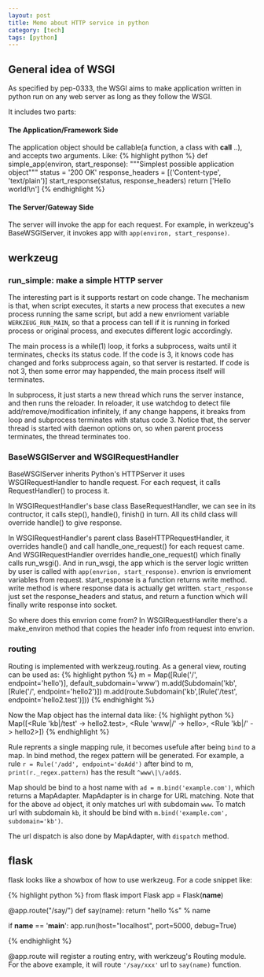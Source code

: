 ```yaml
---
layout: post
title: Memo about HTTP service in python
category: [tech]
tags: [python]
---
```


## General idea of WSGI

As specified by pep-0333, the WSGI aims to make application written in python run on any web server as long as they follow the WSGI.

It includes two parts:

#### The Application/Framework Side

The application object should be callable(a function, a class with __call__ ..), and accepts two arguments. Like:
{% highlight python %}
def simple_app(environ, start_response):
    """Simplest possible application object"""
    status = '200 OK'
    response_headers = [('Content-type', 'text/plain')]
    start_response(status, response_headers)
    return ['Hello world!\n']
{% endhighlight %}

#### The Server/Gateway Side

The server will invoke the app for each request. For example, in werkzeug's BaseWSGIServer, it invokes app with ```app(environ, start_response)```.


## werkzeug

### run_simple: make a simple HTTP server

The interesting part is it supports restart on code change. The mechanism is that, when script executes,
it starts a new process that executes a new process running the same script, but add a new envrioment variable
```WERKZEUG_RUN_MAIN```, so that a process can tell if it is running in forked process or original process, and executes
different logic accordingly.

The main process is a while(1) loop, it forks a subprocess, waits until it terminates, checks its status code. If the code is 3,
it knows code has changed and forks subprocess again, so that server is restarted. If code is not 3, then some error may happended,
the main process itself will terminates.

In subprocess, it just starts a new thread which
runs the server instance, and then runs the reloader. In reloader, it use watchdog to detect file add/remove/modification infinitely, if
any change happens, it breaks from loop and subprocess terminates with status code 3. Notice that, the server thread is started with daemon
options on, so when parent process terminates, the thread terminates too.

### BaseWSGIServer and WSGIRequestHandler

BaseWSGIServer inherits Python's HTTPServer it uses WSGIRequestHandler to handle request. For each request, it calls RequestHandler() to process it.

In WSGIRequestHandler's base class BaseRequestHandler, we can see in its contructor, it calls step(), handle(), finish() in turn. All its child class
will override handle() to give response.

In WSGIRequestHandler's parent class BaseHTTPRequestHandler, it overrides handle() and call handle_one_request() for each request came. And WSGIRequestHandler
overrides handle_one_request() which finally calls run_wsgi(). And in run_wsgi, the app which is the server logic written by user is called with
```app(envrion, start_response)```. envrion is envrioment variables from request. start_response is a function returns write method. write method is where response data
is actually get written. ```start_response``` just set the response_headers and status, and return a function which will finally write response into socket.

So where does this envrion come from? In WSGIRequestHandler there's a make_environ method that copies the header info from request into envrion.

### routing

Routing is implemented with werkzeug.routing. As a general view, routing can be used as:
{% highlight python %}
m = Map([Rule('/', endpoint='hello')], default_subdomain='www')
m.add(Subdomain('kb',[Rule('/', endpoint='hello2')])
m.add(route.Subdomain('kb',[Rule('/test', endpoint='hello2.test')]))
{% endhighlight %}

Now the Map object has the internal data like:
{% highlight python %}
Map([<Rule 'kb|/test' -> hello2.test>,
 <Rule 'www|/' -> hello>,
 <Rule 'kb|/' -> hello2>])
{% endhighlight %}

Rule reprents a single mapping rule, it becomes usefule after being ```bind``` to a map. In bind method,
the regex pattern will be generated. For example, a rule ```r = Rule('/add', endpoint='doAdd')``` after bind to m,
```print(r._regex.pattern)``` has the result ```^www\|\/add$```.

Map should be bind to a host name with ```ad = m.bind('example.com')```, which returns a MapAdapter. MapAdapter is in charge
for URL matching. Note that for the above ```ad``` object, it only matches url with subdomain ```www```. To match url with subdomain
```kb```, it should be bind with ```m.bind('example.com', subdomain='kb')```.

The url dispatch is also done by MapAdapter, with ```dispatch``` method.


## flask

flask looks like a showbox of how to use werkzeug. For a code snippet like:

{% highlight python %}
from flask import Flask
app = Flask(__name__)

@app.route("/say/<name>")
def say(name):
    return "hello %s" % name


if __name__ == '__main__':
    app.run(host="localhost", port=5000, debug=True)
    
{% endhighlight %}

@app.route will register a routing entry, with werkzeug's Routing module. For the above example, it will route ```'/say/xxx'``` url to ```say(name)``` function.
